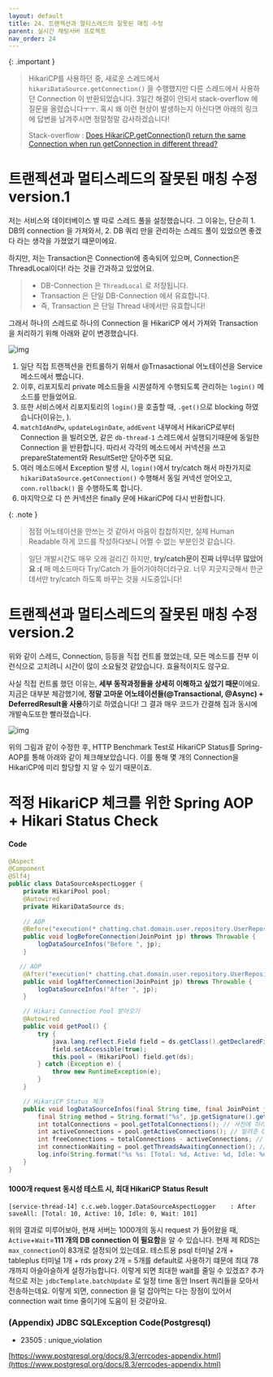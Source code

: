 ```yaml
---
layout: default
title: 24. 트랜젝션과 멀티스레드의 잘못된 매칭 수정
parent: 실시간 채팅서버 프로젝트
nav_order: 24
---
```


{: .important }
> HikariCP를 사용하던 중, 새로운 스레드에서 `hikariDataSource.getConnection()` 을 수행했지만 다른 스레드에서 사용하던 Connection 이 반환되었습니다. 3일간 해결이 안되서 stack-overflow 에 질문을 올렸습니다ㅜㅜ. 혹시 왜 이런 현상이 발생하는지 아신다면 아래의 링크에 답변을 남겨주시면 정말정말 감사하겠습니다!  
>
> Stack-overflow : [Does HikariCP.getConnection() return the same Connection when run getConnection in different thread?](https://stackoverflow.com/questions/75781250/does-hikaricp-getconnection-return-the-same-connection-when-run-getconnection)

# 트랜젝션과 멀티스레드의 잘못된 매칭 수정 version.1

저는 서비스와 데이터베이스 별 따로 스레드 풀을 설정했습니다. 그 이유는, 단순히 1. DB의 connection 을 가져와서, 2. DB 쿼리 만을 관리하는 스레드 풀이 있었으면 좋겠다 라는 생각을 가졌었기 떄문이에요.

하지만, 저는 Transaction은 Connection에 종속되어 있으며, Connection은 ThreadLocal이다! 라는 것을 간과하고 있었어요.

> * DB-Connection 은 `ThreadLocal` 로 저장됩니다.
> * Transaction 은 단일 DB-Connection 에서 유효합니다.
> * 즉, Transaction 은 단일 Thread 내에서만 유효합니다!

그래서 하나의 스레드로 하나의 Connection 을 HikariCP 에서 가져와 Transaction 을 처리하기 위해 아래와 같이 변경했습니다.

![img](../../../assets/img/performance/13.svg)

1. 일단 직접 트랜젝션을 컨트롤하기 위해서 @Trnasactional 어노테이션을 Service 메소드에서 뺐습니다. 
2. 이후, 리포지토리 private 메소드들을 시퀀셜하게 수행되도록 관리하는 `login()` 메소드를 만들었어요.
3. 또한 서비스에서 리포지토리의 `login()`을 호출할 때, `.get()`으로 blocking 하였습니다(이유는, ).
4. `matchIdAndPw`, `updateLoginDate`, `addEvent` 내부에서 HikariCP로부터 Connection 을 빌려오면, 같은 `db-thread-1` 스레드에서 실행되기때문에 동일한 Connection 을 반환합니다. 따라서 각각의 메소드에서 커넥션을 쓰고 prepareStatement와 ResultSet만 닫아주면 되요.
5. 여러 메소드에서 Exception 발생 시, `login()`에서 try/catch 해서 마찬가지로 `hikariDataSource.getConnection()` 수행해서 동일 커넥션 얻어오고, `conn.rollback()` 을 수행하도록 합니다.
6. 마지막으로 다 쓴 커넥션은 finally 문에 HikariCP에 다시 반환합니다. 

{: .note }
> 점점 어노테이션을 안쓰는 것 같아서 마음이 찹찹하지만, 실제 Human Readable 하게 코드를 작성하다보니 어쩔 수 없는 부분인것 같습니다. 

> 일단 개발시간도 매우 오래 걸리긴 하지만, **try/catch문이 진짜 너무너무 많았어요 :(** 매 메소드마다 Try/Catch 가 들어가야하더라구요. 
> 너무 지긋지긋해서 한군데서만 try/catch 하도록 바꾸는 것을 시도중입니다!

# 트랜젝션과 멀티스레드의 잘못된 매칭 수정 version.2

위와 같이 스레드, Connection, 등등을 직접 컨트롤 했었는데, 모든 메소드를 전부 이런식으로 고치려니 시간이 많이 소요될것 같았습니다. 효율적이지도 않구요.

사실 직접 컨트롤 했던 이유는, **세부 동작과정들을 상세히 이해하고 싶었기 때문**이에요.
지금은 대부분 체감했기에, **정말 고마운 어노테이션들(@Transactional, @Async) + DeferredResult을 사용**하기로 하였습니다! 그 결과 매우 코드가 간결해 짐과 동시에 개발속도또한 빨라졌습니다.

![img](../../../assets/img/msa/6.svg)

위의 그림과 같이 수정한 후, HTTP Benchmark Test로 HikariCP Status를 Spring-AOP를 통해 아래와 같이 체크해보았습니다. 이를 통해 몇 개의 Connection을 HikariCP에 미리 할당할 지 알 수 있기 때문이죠.

# 적정 HikariCP 체크를 위한 Spring AOP + Hikari Status Check

#### Code

```java
@Aspect
@Component
@Slf4j
public class DataSourceAspectLogger {
    private HikariPool pool;
    @Autowired
    private HikariDataSource ds;
    
    // AOP
    @Before("execution(* chatting.chat.domain.user.repository.UserRepositoryJDBC.saveAll(..))")
    public void logBeforeConnection(JoinPoint jp) throws Throwable {
        logDataSourceInfos("Before ", jp);
    }

   // AOP
    @After("execution(* chatting.chat.domain.user.repository.UserRepositoryJDBC.saveAll(..))")
    public void logAfterConnection(JoinPoint jp) throws Throwable {
        logDataSourceInfos("After ", jp);
    }

    // Hikari Connection Pool 받아오기
    @Autowired
    public void getPool() {
        try {
            java.lang.reflect.Field field = ds.getClass().getDeclaredField("pool");
            field.setAccessible(true);
            this.pool = (HikariPool) field.get(ds);
        } catch (Exception e) {
            throw new RuntimeException(e);
        }
    }

    // HikariCP Status 체크
    public void logDataSourceInfos(final String time, final JoinPoint jp) {
        final String method = String.format("%s", jp.getSignature().getName());
        int totalConnections = pool.getTotalConnections(); // 사전에 미리 땡겨오는 DB Connection 개수
        int activeConnections = pool.getActiveConnections(); // 빌려준 Connection 개수
        int freeConnections = totalConnections - activeConnections; // Idle Conenction 개수, getIdle 로도 가져올 수 있어요.
        int connectionWaiting = pool.getThreadsAwaitingConnection(); // Wait Connection 개수
        log.info(String.format("%s %s: [Total: %d, Active: %d, Idle: %d, Wait: %d]", time, method, ds.getMaximumPoolSize(),activeConnections,freeConnections,connectionWaiting));
    }
}
```

#### 1000개 request 동시성 테스트 시, 최대 HikariCP Status Result

```
[service-thread-14] c.c.web.logger.DataSourceAspectLogger    : After  saveAll: [Total: 10, Active: 10, Idle: 0, Wait: 101]
```

위의 결과로 미루어보아, 현재 서버는 1000개의 동시 request 가 들어왔을 때, `Active`+`Wait`=**111 개의 DB connection 이 필요함**을 알 수 있습니다. 현재 제 RDS는 `max_connection`이 83개로 설정되어 있는데요. 테스트용 psql 터미널 2개 + tableplus 터미널 1개 + rds proxy 2개 = 5개를 default로 사용하기 떄문에 최대 78개까지 아슬아슬하게 설정가능합니다. 이렇게 되면 최대한 wait를 줄일 수 있겠죠? 추가적으로 저는 `jdbcTemplate.batchUpdate` 로 일정 time 동안 Insert 쿼리들을 모아서 전송하는데요. 이렇게 되면, connection 을 덜 잡아먹는 다는 장점이 있어서 connection wait time 줄이기에 도움이 된 것같아요.

### (Appendix) JDBC SQLException Code(Postgresql)

* 23505 : unique_violation

[https://www.postgresql.org/docs/8.3/errcodes-appendix.html](https://www.postgresql.org/docs/8.3/errcodes-appendix.html)